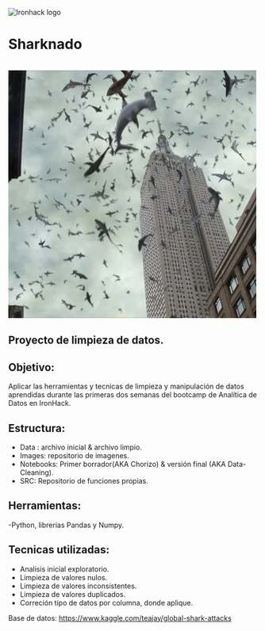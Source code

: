 ![Ironhack logo](https://i.imgur.com/1QgrNNw.png) 

# Sharknado

&emsp;&emsp;&emsp;&emsp;&emsp;&emsp;&emsp;<img src="https://github.com/Anton-Utray/Sharknado/blob/main/Images/Sharknado.webp" width="500" height="500">

## Proyecto de limpieza de datos.

## Objetivo: 

Aplicar las herramientas y tecnicas de limpieza y manipulación de datos aprendidas durante las primeras dos semanas del bootcamp de Analítica de Datos en IronHack. 

## Estructura:

- Data : archivo inicial & archivo limpio.
- Images: repositorio de imagenes.
- Notebooks: Primer borrador(AKA Chorizo) & versión final (AKA Data-Cleaning).
- SRC: Repositorio de funciones propias.

## Herramientas:

-Python, librerias Pandas y Numpy.

## Tecnicas utilizadas:

 - Analisis inicial exploratorio.
 - Limpieza de valores nulos.
 - Limpieza de valores inconsistentes.
 - Limpieza de valores duplicados.
 - Correción tipo de datos por columna, donde aplique. 

Base de datos: https://www.kaggle.com/teajay/global-shark-attacks
